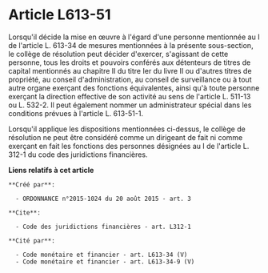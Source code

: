 # Article L613-51

Lorsqu'il décide la mise en œuvre à l'égard d'une personne mentionnée au I de l'article L. 613-34 de mesures mentionnées à la
présente sous-section, le collège de résolution peut décider d'exercer, s'agissant de cette personne, tous les droits et
pouvoirs conférés aux détenteurs de titres de capital mentionnés au chapitre II du titre Ier du livre II ou d'autres titres
de propriété, au conseil d'administration, au conseil de surveillance ou à tout autre organe exerçant des fonctions
équivalentes, ainsi qu'à toute personne exerçant la direction effective de son activité au sens de l'article L. 511-13 ou L.
532-2. Il peut également nommer un administrateur spécial dans les conditions prévues à l'article L. 613-51-1. 

Lorsqu'il applique les dispositions mentionnées ci-dessus, le collège de résolution ne peut être considéré comme un dirigeant
de fait ni comme exerçant en fait les fonctions des personnes désignées au I de l'article L. 312-1 du code des juridictions
financières.

**Liens relatifs à cet article**

	**Créé par**:

	  - ORDONNANCE n°2015-1024 du 20 août 2015 - art. 3

	**Cite**:

	  - Code des juridictions financières - art. L312-1

	**Cité par**:

	  - Code monétaire et financier - art. L613-34 (V)
	  - Code monétaire et financier - art. L613-34-9 (V)
